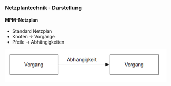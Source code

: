 ### Netzplantechnik - Darstellung
#### MPM-Netzplan

- Standard Netzplan
- Knoten -> Vorgänge
- Pfeile -> Abhängigkeiten

![MPM-Netzplan](folien/4_projektorganisation/images/Netzplantechnik_MPM.png)
